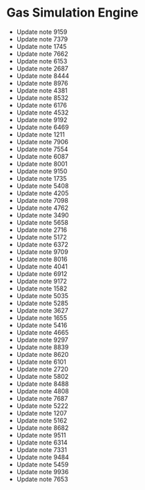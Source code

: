 # Gas Simulation Engine
- Update note 9159
- Update note 7379
- Update note 1745
- Update note 7662
- Update note 6153
- Update note 2687
- Update note 8444
- Update note 8976
- Update note 4381
- Update note 8532
- Update note 6176
- Update note 4532
- Update note 9192
- Update note 6469
- Update note 1211
- Update note 7906
- Update note 7554
- Update note 6087
- Update note 8001
- Update note 9150
- Update note 1735
- Update note 5408
- Update note 4205
- Update note 7098
- Update note 4762
- Update note 3490
- Update note 5658
- Update note 2716
- Update note 5172
- Update note 6372
- Update note 9709
- Update note 8016
- Update note 4041
- Update note 6912
- Update note 9172
- Update note 1582
- Update note 5035
- Update note 5285
- Update note 3627
- Update note 1655
- Update note 5416
- Update note 4665
- Update note 9297
- Update note 8839
- Update note 8620
- Update note 6101
- Update note 2720
- Update note 5802
- Update note 8488
- Update note 4808
- Update note 7687
- Update note 5222
- Update note 1207
- Update note 5162
- Update note 8682
- Update note 9511
- Update note 6314
- Update note 7331
- Update note 9484
- Update note 5459
- Update note 9936
- Update note 7653
